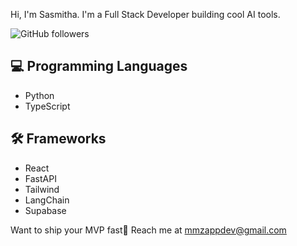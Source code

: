 Hi, I'm Sasmitha. I'm a Full Stack Developer building cool AI tools.

![GitHub followers](https://img.shields.io/github/followers/mmz-001?style=for-the-badge)

## 💻 Programming Languages

- Python
- TypeScript

## 🛠 Frameworks

- React
- FastAPI
- Tailwind
- LangChain
- Supabase


Want to ship your MVP fast🚀 Reach me at [mmzappdev@gmail.com](mailto:mmzappdev@gmail.com)
